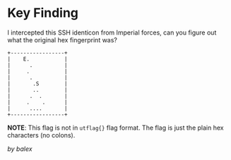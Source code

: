 # Key Finding

I intercepted this SSH identicon from Imperial forces, can you figure out what the original hex fingerprint was?

```
+-----------------+
|    E.           |
|      .          |
|     .           |
|      .          |
|       .S        |
|       ..        |
|      .  .       |
|     .    .      |
|      ....       |
+-----------------+
```

**NOTE**: This flag is not in `utflag{}` flag format. The flag is just the plain hex characters (no colons).

_by balex_
